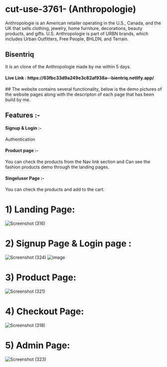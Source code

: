 # cut-use-3761- (Anthropologie)
Anthropologie is an American retailer operating in the U.S., Canada, and the UK that sells clothing, jewelry, home furniture, decorations, beauty products, and gifts. U.S. Anthropologie is part of URBN brands, which includes Urban Outfitters, Free People, BHLDN, and Terrain.
<h2>Bisentriq</h2> 
It is an clone of the Anthropologie made by me within 5 days.
<h4> Live Link :  https://63fbc33d9a249e3c82af938a--bientriq.netlify.app/</h4>
## The website contains several functionality, below is the demo pictures of the website pages along with the descripton of each page that has been build by me.

<h2>Features :-</h2>
<h4> Signup & Login :- </h4> Authentication
<h4> Product page :- </h4> You can check the products from the Nav link section and Can see the fashion products demo through the landing pages.
<h4>Singeluser Page :-</h4> You can check the products and add to the cart.



# 1) Landing Page:
![Screenshot (316)](https://user-images.githubusercontent.com/112754558/221496323-5b9a03d5-852b-435b-98fd-85c99b0922bc.png)


# 2) Signup Page & Login page :
![Screenshot (324)](https://user-images.githubusercontent.com/112754558/221497446-98c4c0f2-4b0f-418c-86d9-e53e48b06790.png)
![image](https://user-images.githubusercontent.com/112754558/221497218-0eaaf343-7969-40c7-af56-fe930e39fc46.png)
# 3) Product Page:

![Screenshot (321)](https://user-images.githubusercontent.com/112754558/221497529-f3229d88-22d9-49a5-a5fd-09d5fccd9157.png)

# 4) Checkout Page:
![Screenshot (318)](https://user-images.githubusercontent.com/112754558/221497615-ee726bd4-7891-46ae-9ea3-37af3e6f227a.png)

# 5) Admin Page:
![Screenshot (323)](https://user-images.githubusercontent.com/112754558/221497652-54a32ed4-2ec8-4c00-87af-bcc8d85a51ce.png)
